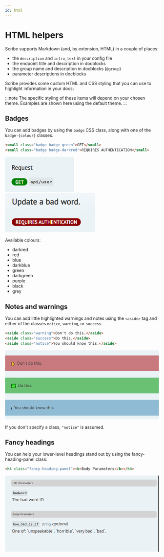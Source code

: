 ```yaml
---
id: html
---
```


# HTML helpers

Scribe supports Markdown (and, by extension, HTML) in a couple of places:
- the `description` and `intro_text` in your config file 
- the endpoint title and description in docblocks 
- the group name and description in docblocks (`@group`) 
- parameter descriptions in docblocks


Scribe provides some custom HTML and CSS styling that you can use to highlight information in your docs:

:::note
The specific styling of these items will depend on your chosen theme. Examples are shown here using the default theme.
:::

## Badges
You can add badges by using the `badge` CSS class, along with one of the `badge-{colour}` classes.

```html
<small class="badge badge-green">GET</small>
<small class="badge badge-darkred">REQUIRES AUTHENTICATION</small>
```

![](../../static/img/screenshots/html-badges.png)
![](../../static/img/screenshots/html-badges2.png)

Available colours:
- darkred
- red
- blue
- darkblue
- green
- darkgreen
- purple
- black
- grey

## Notes and warnings
You can add little highlighted warnings and notes using the `<aside>` tag and either of the classes `notice`, `warning`, or `success`.


```html
<aside class="warning">Don't do this.</aside>
<aside class="success">Do this.</aside>
<aside class="notice">You should know this.</aside>
```

![](../../static/img/screenshots/html-aside.png)


If you don't specify a class, `"notice"` is assumed.

## Fancy headings
You can help your lower-level headings stand out by using the fancy-heading-panel class:

```html
<h4 class="fancy-heading-panel"><b>Body Parameters</b></h4>
```

![](../../static/img/screenshots/html-fancyheading.png)